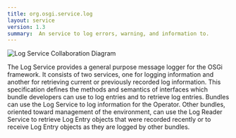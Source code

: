 ```yaml
---
title: org.osgi.service.log
layout: service
version: 1.3
summary:  An service to log errors, warning, and information to.
---
```


![Log Service Collaboration Diagram](/img/services/org.osgi.service.log.overview.png)

The Log Service provides a general purpose message logger for the OSGi framework. It consists of two services, one for logging information and another for retrieving current or previously recorded log information.
This specification defines the methods and semantics of interfaces which bundle developers can use to log entries and to retrieve log entries.
Bundles can use the Log Service to log information for the Operator. Other bundles, oriented toward management of the environment, can use the Log Reader Service to retrieve Log Entry objects that were recorded recently or to receive Log Entry objects as they are logged by other bundles.
